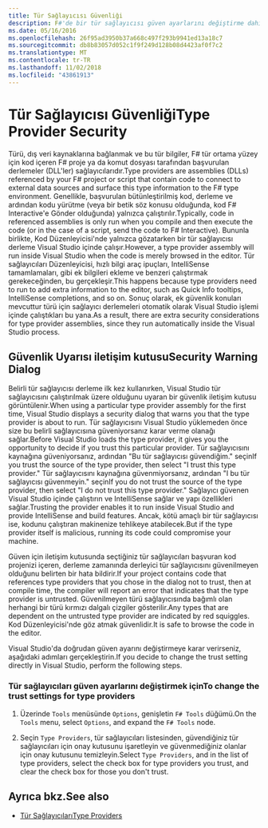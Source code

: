 ```yaml
---
title: Tür Sağlayıcısı Güvenliği
description: F#'de bir tür sağlayıcısı güven ayarlarını değiştirme dahil olmak üzere, tür sağlayıcısı güvenliği hakkında bilgi edinin.
ms.date: 05/16/2016
ms.openlocfilehash: 26f95ad3950b37a668c497f293b9941ed13a18c7
ms.sourcegitcommit: db8b83057d052c1f9f249d128b08d4423af0f7c2
ms.translationtype: MT
ms.contentlocale: tr-TR
ms.lasthandoff: 11/02/2018
ms.locfileid: "43861913"
---
```

# <a name="type-provider-security"></a><span data-ttu-id="aef1f-103">Tür Sağlayıcısı Güvenliği</span><span class="sxs-lookup"><span data-stu-id="aef1f-103">Type Provider Security</span></span>

<span data-ttu-id="aef1f-104">Türü, dış veri kaynaklarına bağlanmak ve bu tür bilgiler, F# tür ortama yüzey için kod içeren F# proje ya da komut dosyası tarafından başvurulan derlemeler (DLL'ler) sağlayıcılarıdır.</span><span class="sxs-lookup"><span data-stu-id="aef1f-104">Type providers are assemblies (DLLs) referenced by your F# project or script that contain code to connect to external data sources and surface this type information to the F# type environment.</span></span> <span data-ttu-id="aef1f-105">Genellikle, başvurulan bütünleştirilmiş kod, derleme ve ardından kodu yürütme (veya bir betik söz konusu olduğunda, kod F# Interactive'e Gönder olduğunda) yalnızca çalıştırılır.</span><span class="sxs-lookup"><span data-stu-id="aef1f-105">Typically, code in referenced assemblies is only run when you compile and then execute the code (or in the case of a script, send the code to F# Interactive).</span></span> <span data-ttu-id="aef1f-106">Bununla birlikte, Kod Düzenleyicisi'nde yalnızca gözatarken bir tür sağlayıcısı derleme Visual Studio içinde çalışır.</span><span class="sxs-lookup"><span data-stu-id="aef1f-106">However, a type provider assembly will run inside Visual Studio when the code is merely browsed in the editor.</span></span> <span data-ttu-id="aef1f-107">Tür sağlayıcıları Düzenleyicisi, hızlı bilgi araç ipuçları, IntelliSense tamamlamaları, gibi ek bilgileri ekleme ve benzeri çalıştırmak gerekeceğinden, bu gerçekleşir.</span><span class="sxs-lookup"><span data-stu-id="aef1f-107">This happens because type providers need to run to add extra information to the editor, such as Quick Info tooltips, IntelliSense completions, and so on.</span></span> <span data-ttu-id="aef1f-108">Sonuç olarak, ek güvenlik konuları mevcuttur türü için sağlayıcı derlemeleri otomatik olarak Visual Studio işlemi içinde çalıştıkları bu yana.</span><span class="sxs-lookup"><span data-stu-id="aef1f-108">As a result, there are extra security considerations for type provider assemblies, since they run automatically inside the Visual Studio process.</span></span>

## <a name="security-warning-dialog"></a><span data-ttu-id="aef1f-109">Güvenlik Uyarısı iletişim kutusu</span><span class="sxs-lookup"><span data-stu-id="aef1f-109">Security Warning Dialog</span></span>

<span data-ttu-id="aef1f-110">Belirli tür sağlayıcısı derleme ilk kez kullanırken, Visual Studio tür sağlayıcısını çalıştırılmak üzere olduğunu uyaran bir güvenlik iletişim kutusu görüntülenir.</span><span class="sxs-lookup"><span data-stu-id="aef1f-110">When using a particular type provider assembly for the first time, Visual Studio displays a security dialog that warns you that the type provider is about to run.</span></span> <span data-ttu-id="aef1f-111">Tür sağlayıcısını Visual Studio yüklemeden önce size bu belirli sağlayıcısına güveniyorsanız karar verme olanağı sağlar.</span><span class="sxs-lookup"><span data-stu-id="aef1f-111">Before Visual Studio loads the type provider, it gives you the opportunity to decide if you trust this particular provider.</span></span> <span data-ttu-id="aef1f-112">Tür sağlayıcısını kaynağına güveniyorsanız, ardından "Bu tür sağlayıcısı güvendiğim." seçin</span><span class="sxs-lookup"><span data-stu-id="aef1f-112">If you trust the source of the type provider, then select "I trust this type provider."</span></span> <span data-ttu-id="aef1f-113">Tür sağlayıcısını kaynağına güvenmiyorsanız, ardından "I bu tür sağlayıcısı güvenmeyin." seçin</span><span class="sxs-lookup"><span data-stu-id="aef1f-113">If you do not trust the source of the type provider, then select "I do not trust this type provider."</span></span> <span data-ttu-id="aef1f-114">Sağlayıcı güvenen Visual Studio içinde çalıştırın ve IntelliSense sağlar ve yapı özellikleri sağlar.</span><span class="sxs-lookup"><span data-stu-id="aef1f-114">Trusting the provider enables it to run inside Visual Studio and provide IntelliSense and build features.</span></span> <span data-ttu-id="aef1f-115">Ancak, kötü amaçlı bir tür sağlayıcısı ise, kodunu çalıştıran makinenize tehlikeye atabilecek.</span><span class="sxs-lookup"><span data-stu-id="aef1f-115">But if the type provider itself is malicious, running its code could compromise your machine.</span></span>

<span data-ttu-id="aef1f-116">Güven için iletişim kutusunda seçtiğiniz tür sağlayıcıları başvuran kod projenizi içeren, derleme zamanında derleyici tür sağlayıcısını güvenilmeyen olduğunu belirten bir hata bildirir.</span><span class="sxs-lookup"><span data-stu-id="aef1f-116">If your project contains code that references type providers that you chose in the dialog not to trust, then at compile time, the compiler will report an error that indicates that the type provider is untrusted.</span></span> <span data-ttu-id="aef1f-117">Güvenilmeyen türü sağlayıcısında bağımlı olan herhangi bir türü kırmızı dalgalı çizgiler gösterilir.</span><span class="sxs-lookup"><span data-stu-id="aef1f-117">Any types that are dependent on the untrusted type provider are indicated by red squiggles.</span></span> <span data-ttu-id="aef1f-118">Kod Düzenleyicisi'nde göz atmak güvenlidir.</span><span class="sxs-lookup"><span data-stu-id="aef1f-118">It is safe to browse the code in the editor.</span></span>

<span data-ttu-id="aef1f-119">Visual Studio'da doğrudan güven ayarını değiştirmeye karar verirseniz, aşağıdaki adımları gerçekleştirin.</span><span class="sxs-lookup"><span data-stu-id="aef1f-119">If you decide to change the trust setting directly in Visual Studio, perform the following steps.</span></span>

### <a name="to-change-the-trust-settings-for-type-providers"></a><span data-ttu-id="aef1f-120">Tür sağlayıcıları güven ayarlarını değiştirmek için</span><span class="sxs-lookup"><span data-stu-id="aef1f-120">To change the trust settings for type providers</span></span>

1. <span data-ttu-id="aef1f-121">Üzerinde `Tools` menüsünde `Options`, genişletin `F# Tools` düğümü.</span><span class="sxs-lookup"><span data-stu-id="aef1f-121">On the `Tools` menu, select `Options`, and expand the `F# Tools` node.</span></span>

2. <span data-ttu-id="aef1f-122">Seçin `Type Providers`, tür sağlayıcıları listesinden, güvendiğiniz tür sağlayıcıları için onay kutusunu işaretleyin ve güvenmediğiniz olanlar için onay kutusunu temizleyin.</span><span class="sxs-lookup"><span data-stu-id="aef1f-122">Select `Type Providers`, and in the list of type providers, select the check box for type providers you trust, and clear the check box for those you don't trust.</span></span>

## <a name="see-also"></a><span data-ttu-id="aef1f-123">Ayrıca bkz.</span><span class="sxs-lookup"><span data-stu-id="aef1f-123">See also</span></span>

- [<span data-ttu-id="aef1f-124">Tür Sağlayıcıları</span><span class="sxs-lookup"><span data-stu-id="aef1f-124">Type Providers</span></span>](index.md)

